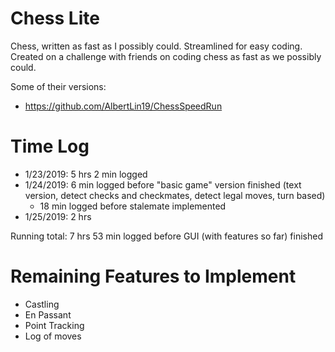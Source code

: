 # Chess Lite
Chess, written as fast as I possibly could. Streamlined for easy coding. Created on a challenge with friends on coding chess as fast as we possibly could.

Some of their versions:
* https://github.com/AlbertLin19/ChessSpeedRun

# Time Log
* 1/23/2019: 5 hrs 2 min logged
* 1/24/2019: 6 min logged before "basic game" version finished (text version, detect checks and checkmates, detect legal moves, turn based)
    * 18 min logged before stalemate implemented
* 1/25/2019: 2 hrs

Running total: 7 hrs 53 min logged before GUI (with features so far) finished

# Remaining Features to Implement
* Castling
* En Passant
* Point Tracking
* Log of moves
